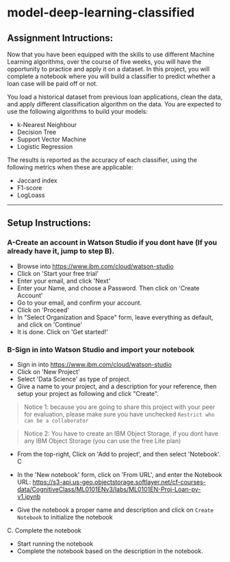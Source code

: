 # model-deep-learning-classified

## Assignment Intructions:

Now that you have been equipped with the skills to use different Machine Learning algorithms, over the course of five weeks, you will have the opportunity to practice and apply it on a dataset. In this project, you will complete a notebook where you will build a classifier to predict whether a loan case will be paid off or not.

You load a historical dataset from previous loan applications, clean the data, and apply different classification algorithm on the data. You are expected to use the following algorithms to build your models:

* k-Nearest Neighbour
* Decision Tree
* Support Vector Machine
* Logistic Regression

The results is reported as the accuracy of each classifier, using the following metrics when these are applicable:

* Jaccard index
* F1-score
* LogLoass
------------
## Setup Instructions:
### A-Create an account in Watson Studio if you dont have (If you already have it, jump to step B).

* Browse into https://www.ibm.com/cloud/watson-studio
* Click on 'Start your free trial'
* Enter your email, and click 'Next'
* Enter your Name, and choose a Password. Then click on 'Create Account'
* Go to your email, and confirm your account.
* Click on 'Proceed'
* In "Select Organization and Space" form, leave everything as default, and click on 'Continue'
* It is done. Click on 'Get started!'

### B-Sign in into Watson Studio and import your notebook

* Sign in into https://www.ibm.com/cloud/watson-studio
* Click on 'New Project'
* Select 'Data Science' as type of project.
* Give a name to your project, and a description for your reference, then setup your project as following and click "Create".

> Notice 1: because you are going to share this project with your peer for evaluation, please make sure you have unchecked `Restrict who can be a collaborator`

> Notice 2: You have to create an IBM Object Storage, if you dont have any IBM Object Storage (you can use the free Lite plan)

* From the top-right, Click on 'Add to project', and then select 'Notebook'. C

* In the 'New notebook' form, click on 'From URL', and enter the Notebook URL: https://s3-api.us-geo.objectstorage.softlayer.net/cf-courses-data/CognitiveClass/ML0101ENv3/labs/ML0101EN-Proj-Loan-py-v1.ipynb

* Give the notebook a proper name and description and click on `Create Notebook` to initialize the notebook

C. Complete the notebook

* Start running the notebook
* Complete the notebook based on the description in the notebook.
